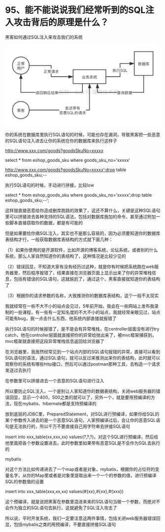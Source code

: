 # 95、能不能说说我们经常听到的SQL注入攻击背后的原理是什么？
黑客如何通过SQL注入来攻击我们的系统

![SQL注入攻击的原理](images/95/01.png)

你的系统在数据库里执行SQL语句的时候，可能也存在漏洞，导致黑客把一些恶意的SQL语句注入进去让你的系统在你的数据库来执行这样子

 

http://www.xxx.com/goods?goodsSkuNo=xxxxx

 

select * from eshop_goods_sku where goods_sku_no=’xxxxx’

 

http://www.xxx.com/goods?goodsSkuNo=xxxxx’;drop table eshop_goods_sku;--

 

执行SQL语句的时候，手动进行拼接，比较low

 

select * from eshop_goods_sku where goods_sku_no=’xxxxx’;drop table eshop_goods_sku;--‘;

 

这样就直接恶意给你造成删库跑路的效果了，这还不算什么，关键是这种SQL语句里可以拼接进去各种支持的SQL语法，包括对数据库施加的命令，甚至通过附加一些脚本直接窃取你的数据，都是有可能的

 

但是如果要给你搞SQL注入，其实也不是那么容易的，因为必须要知道你的数据库表结构才行，一般获取数据库表结构的方式就下面几种：

 

（1）如果你使用的是开源软件，比如开源的博客系统，论坛系统，或者别的什么系统，那么人家自然知道你的表结构了，这种情况是比较少见的



（2）错误回显，不知道大家有没有经历过这种，就是你有时候把系统跑在web服务器里，然后程序报错了，结果直接在浏览器页面上显示出来了你的异常堆栈信息，包括有错误的SQL语句，这就尴尬了，通过这个，黑客直接就知道你的表结构了



（3）根据你的请求参数的名称，大致推测你的数据库表结构，这个一般不太现实

 

我就经常在一些不大不小的站点会见过，5年前开始，我会在一些网站上发布我录制的一些课程，有一些有一定知名度的不大不小的站点，我就经常亲眼见过，站点可能有bug，我一点击什么东西，他系统内部直接就报错了

 

执行SQL语句的时候报错了，是不是会有异常堆栈，在controller层面没有进行try catch，他在controller层面就直接把你的异常给抛出来了，被mvc框架捕获到，mvc框架就直接把这段异常堆栈信息返回给浏览器了

 

在浏览器里，我居然经常见到一个站点内部的SQL语句报错的异常，直接可以看到SQL语句的语法，通过SQL语句，就可以反过来推测出来你的表结构，此时就可以观察你的系统有哪些http接口，然后可以通过postman那种工具，去构造一个请求发送过去执行

 

在参数里可以拼接进去一个恶意的SQL语句进行注入

 

所以要防止SQL注入，一个是别让人家知道你的数据表结构，关闭web服务器的错误回显，显示一个400，500之类的就可以了，另外一个，就是要用预编译的方法，现在mybatis、hibernate都是支持预编译的

 

放到底层的JDBC里，PreparedStatement，对SQL进行预编译，如果你给SQL的某个参数传入进去的是一个恶意SQL语句，人家预编译过后，会让你的恶意SQL语句是无法执行的，所以千万不要直接自己用字符串去拼接SQL语句

 

insert into xxx_table(xx,xxx,xx) values(?,?,?)，对这个SQL进行预编译，然后给他里面把各个参数设置进去，此时参数里如果带有恶意SQL是不会作为SQL去执行的

 

mybatis

 

对这个方法比如传递进去了一个map或者是对象，mybatis，根据你的占位符的变量名字，从你的Map里或者是对象里提取出来一个一个的参数的值，进行预编译SQL的参数值的设置

 

insert into xxx_table(xxx,xx,xx) values(#{xx},#{xx},#{xxx})

 

这个预编译，就是说把黑客在参数里混进来来的SQL语句当做一个参数，而绝对不会作为独立的SQL语句去执行，这就避免了SQL注入攻击了

 

所以说，平时开发系统，我们一定要注意这两件事情，包括关闭web服务器错误回显，包括mybatis之类的用预编译，不要直接拼接SQL语句
